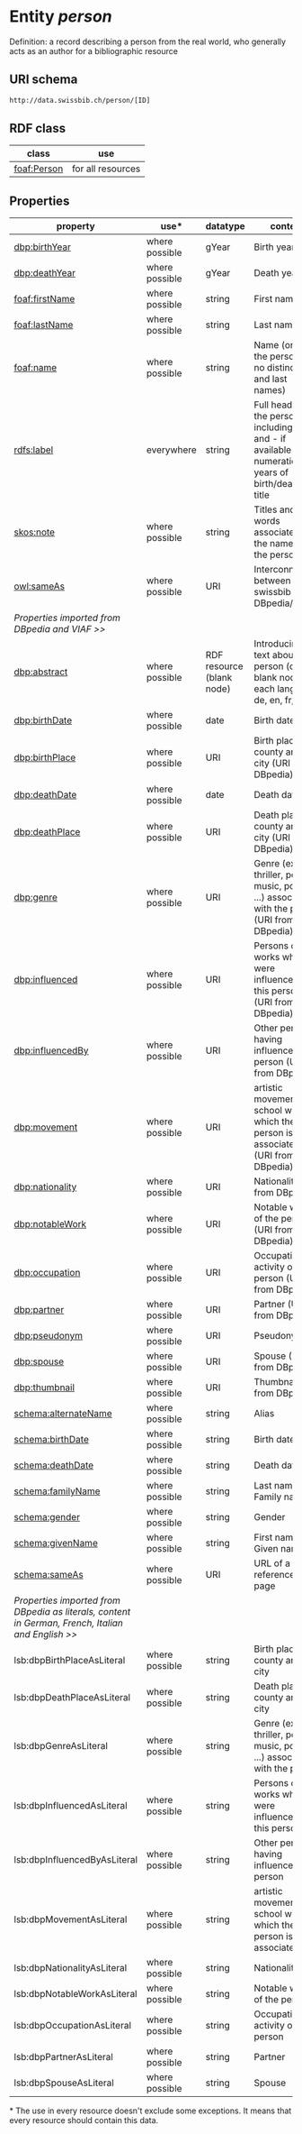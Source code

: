 # Entity *person*

Definition: a record describing a person from the real world, who generally acts as an author for a bibliographic resource

## URI schema
```sh
http://data.swissbib.ch/person/[ID]
```

## RDF class

| class | use |
| --- | --- |
| [foaf:Person](http://xmlns.com/foaf/0.1/Person) | for all resources |

## Properties

| property | use* | datatype | content |
| --- | --- | --- | --- |
| [dbp:birthYear](http://dbpedia.org/ontology/birthYear) | where possible | gYear | Birth year |
| [dbp:deathYear](http://dbpedia.org/ontology/deathYear) | where possible | gYear | Death year |
| [foaf:firstName](http://xmlns.com/foaf/0.1/firstName) | where possible | string | First name |
| [foaf:lastName](http://xmlns.com/foaf/0.1/lastName) | where possible | string | Last name |
| [foaf:name](http://xmlns.com/foaf/0.1/name) | where possible | string | Name (only if the person has no distinct first and last names) |
| [rdfs:label](http://www.w3.org/2000/01/rdf-schema#label) | everywhere | string | Full heading of the person, including name and - if available - numeration, years of birth/death and title |
| [skos:note](http://www.w3.org/2004/02/skos/core#note ) | where possible | string | Titles and words associated with the name of the person |
| [owl:sameAs](http://www.w3.org/2002/07/owl#sameAs) | where possible | URI | Interconnection between swissbib and DBpedia/VIAF|
| *Properties imported from DBpedia and VIAF >>* ||||
| [dbp:abstract](http://dbpedia.org/ontology/abstract) | where possible | RDF resource (blank node) | Introducing text about the person (one blank node for each language: de, en, fr, it) |
| [dbp:birthDate](http://dbpedia.org/ontology/birthDate) | where possible | date | Birth date |
| [dbp:birthPlace](http://dbpedia.org/ontology/birthPlace) | where possible | URI | Birth place - county and/or city (URI from DBpedia) |
| [dbp:deathDate](http://dbpedia.org/ontology/deathDate) | where possible | date | Death date |
| [dbp:deathPlace](http://dbpedia.org/ontology/deathPlace) | where possible | URI | Death place - county and/or city (URI from DBpedia) |
| [dbp:genre](http://dbpedia.org/ontology/genre) | where possible | URI | Genre (ex: thriller, pop music, poetry, ...) associated with the person (URI from DBpedia) |
| [dbp:influenced](http://dbpedia.org/ontology/influenced) | where possible | URI | Persons or works which were influenced by this person (URI from DBpedia) |
| [dbp:influencedBy](http://dbpedia.org/ontology/influencedBy) | where possible | URI | Other person having influenced this person (URI from DBpedia) |
| [dbp:movement](http://dbpedia.org/ontology/movement) | where possible | URI | artistic movement or school with which the person is associated (URI from DBpedia) |
| [dbp:nationality](http://dbpedia.org/ontology/nationality) | where possible | URI | Nationality (URI from DBpedia) |
| [dbp:notableWork](http://dbpedia.org/ontology/notableWork) | where possible | URI | Notable works of the person (URI from DBpedia) |
| [dbp:occupation](http://dbpedia.org/ontology/occupation) | where possible | URI | Occupation, activity of the person (URI from DBpedia) |
| [dbp:partner](http://dbpedia.org/ontology/partner) | where possible | URI | Partner (URI from DBpedia) |
| [dbp:pseudonym](http://dbpedia.org/ontology/pseudonym) | where possible | URI | Pseudonym |
| [dbp:spouse](http://dbpedia.org/ontology/spouse) | where possible | URI | Spouse (URI from DBpedia) |
| [dbp:thumbnail](http://dbpedia.org/ontology/thumbnail) | where possible | URI | Thumbnail (URI from DBpedia) |
| [schema:alternateName](http://schema.org/givenName) | where possible | string | Alias |
| [schema:birthDate](http://schema.org/birthDate) | where possible | string | Birth date |
| [schema:deathDate](http://schema.org/deathDate) | where possible | string | Death date |
| [schema:familyName](http://schema.org/familyName) | where possible | string | Last name / Family name |
| [schema:gender](http://schema.org/gender) | where possible | string | Gender |
| [schema:givenName](http://schema.org/givenName) | where possible | string | First name / Given name |
| [schema:sameAs](http://schema.org/sameAs) | where possible | URI | URL of a reference web page |
| *Properties imported from DBpedia as literals, content in German, French, Italian and English >>* ||||
| lsb:dbpBirthPlaceAsLiteral | where possible | string | Birth place - county and/or city |
| lsb:dbpDeathPlaceAsLiteral | where possible | string | Death place - county and/or city |
| lsb:dbpGenreAsLiteral | where possible | string | Genre (ex: thriller, pop music, poetry, ...) associated with the person |
| lsb:dbpInfluencedAsLiteral | where possible | string | Persons or works which were influenced by this person |
| lsb:dbpInfluencedByAsLiteral | where possible | string | Other person having influenced this person |
| lsb:dbpMovementAsLiteral | where possible | string | artistic movement or school with which the person is associated |
| lsb:dbpNationalityAsLiteral | where possible | string | Nationality |
| lsb:dbpNotableWorkAsLiteral | where possible | string | Notable works of the person |
| lsb:dbpOccupationAsLiteral | where possible | string | Occupation, activity of the person |
| lsb:dbpPartnerAsLiteral | where possible | string | Partner |
| lsb:dbpSpouseAsLiteral | where possible | string | Spouse |

\* The use in every resource doesn't exclude some exceptions. It means that every resource should contain this data.